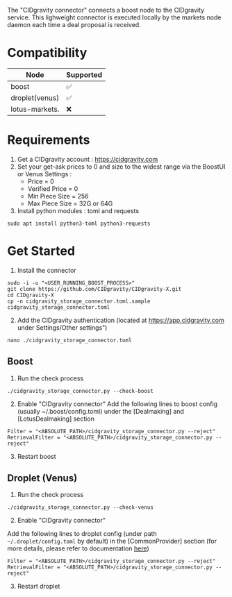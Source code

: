 The "CIDgravity connector" connects a boost node to the CIDgravity service. 
This lighweight connector is executed locally by the markets node daemon each time a deal proposal is received.

# Compatibility

|Node           |Supported|
|---------------|---------|
|boost          | ✅      |
|droplet(venus)| ✅      |
|lotus-markets. | ❌      |

# Requirements
1. Get a CIDgravity account : https://cidgravity.com
2. Set your get-ask prices to 0 and size to the widest range via the BoostUI or Venus Settings :
    - Price          = 0
    - Verified Price = 0
    - Min Piece Size = 256
    - Max Piece Size = 32G or 64G
3. Install python modules : toml and requests
```
sudo apt install python3-toml python3-requests
```

# Get Started
1. Install the connector
```
sudo -i -u "<USER_RUNNING_BOOST_PROCESS>"
git clone https://github.com/CIDgravity/CIDgravity-X.git
cd CIDgravity-X
cp -n cidgravity_storage_connector.toml.sample cidgravity_storage_connector.toml
```
2. Add the CIDgravity authentication <TOKEN> (located at https://app.cidgravity.com under Settings/Other settings")
```
nano ./cidgravity_storage_connector.toml
```

## Boost
    
1. Run the check process 
```
./cidgravity_storage_connector.py --check-boost
```

2. Enable "CIDgravity connector"
Add the following lines to boost config (usually ~/.boost/config.toml) under the [Dealmaking] and [LotusDealmaking] section
```
Filter = "<ABSOLUTE_PATH>/cidgravity_storage_connector.py --reject"
RetrievalFilter = "<ABSOLUTE_PATH>/cidgravity_storage_connector.py --reject"
```    
    
3. Restart boost
    
## Droplet (Venus)

1. Run the check process 
```
./cidgravity_storage_connector.py --check-venus  
```
2. Enable "CIDgravity connector"

Add the following lines to droplet config (under path `~/.droplet/config.toml` by default) in the [CommonProvider] section (for more details, please refer to documentation [here](https://github.com/ipfs-force-community/droplet/blob/master/docs/en/droplet-configurations.md))
```
Filter = "<ABSOLUTE_PATH>/cidgravity_storage_connector.py --reject"
RetrievalFilter = "<ABSOLUTE_PATH>/cidgravity_storage_connector.py --reject"
```

3. Restart droplet

